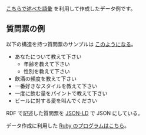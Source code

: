 [こちらで述べた語彙](../README.md) を利用して作成したデータ例です。

## 質問票の例

以下の構造を持つ質問票のサンプルは [このようになる](01.json)。

* あなたについて教えて下さい
    * 年齢を教えて下さい
    * 性別を教えて下さい
* 飲酒の頻度を教えて下さい
* 一番好きなスタイルを教えて下さい
* 一度に飲む量をパイントで教えて下さい
* ビールに対する愛を叫んでください

RDF で記述した質問票を [JSON-LD](http://json-ld.org/) で JSON にしている。

データ作成に利用した [Ruby のプログラムはこちら](01.rb)。
